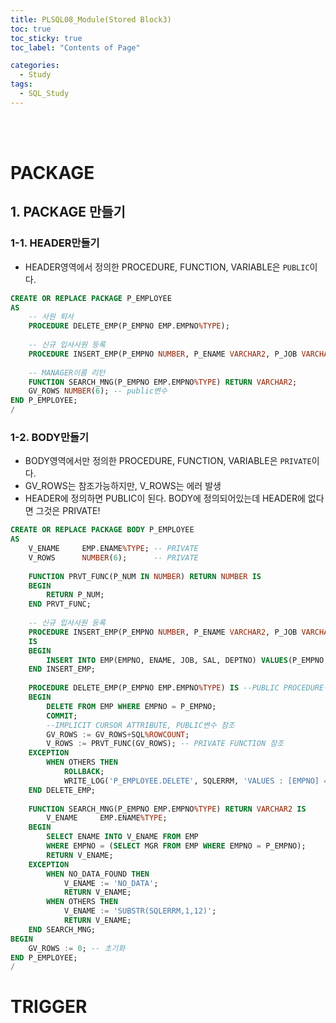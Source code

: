 ```yaml
---
title: PLSQL08_Module(Stored Block3)
toc: true
toc_sticky: true
toc_label: "Contents of Page"

categories:
  - Study
tags:
  - SQL_Study
---
```


<br><br>

# PACKAGE
## 1. PACKAGE 만들기
### 1-1. HEADER만들기
- HEADER영역에서 정의한 PROCEDURE, FUNCTION, VARIABLE은 `PUBLIC`이다.

```sql
CREATE OR REPLACE PACKAGE P_EMPLOYEE
AS
    -- 사원 퇴사
    PROCEDURE DELETE_EMP(P_EMPNO EMP.EMPNO%TYPE);
    
    -- 신규 입사사원 등록
    PROCEDURE INSERT_EMP(P_EMPNO NUMBER, P_ENAME VARCHAR2, P_JOB VARCHAR2, P_SAL NUMBER, P_DEPTNO NUMBER);
    
    -- MANAGER이름 리턴
    FUNCTION SEARCH_MNG(P_EMPNO EMP.EMPNO%TYPE) RETURN VARCHAR2;
    GV_ROWS NUMBER(6); -- public변수
END P_EMPLOYEE;
/
```  



### 1-2. BODY만들기
- BODY영역에서만 정의한 PROCEDURE, FUNCTION, VARIABLE은 `PRIVATE`이다.
- GV_ROWS는 참조가능하지만, V_ROWS는 에러 발생
- HEADER에 정의하면 PUBLIC이 된다. BODY에 정의되어있는데 HEADER에 없다면 그것은 PRIVATE!

```sql
CREATE OR REPLACE PACKAGE BODY P_EMPLOYEE
AS
    V_ENAME     EMP.ENAME%TYPE; -- PRIVATE
    V_ROWS      NUMBER(6);      -- PRIVATE
    
    FUNCTION PRVT_FUNC(P_NUM IN NUMBER) RETURN NUMBER IS
    BEGIN
        RETURN P_NUM;
    END PRVT_FUNC;
    
    -- 신규 입사사원 등록
    PROCEDURE INSERT_EMP(P_EMPNO NUMBER, P_ENAME VARCHAR2, P_JOB VARCHAR2, P_SAL NUMBER, P_DEPTNO NUMBER)
    IS
    BEGIN
        INSERT INTO EMP(EMPNO, ENAME, JOB, SAL, DEPTNO) VALUES(P_EMPNO, P_ENAME, P_JOB, P_SAL, P_DEPTNO);
    END INSERT_EMP;
    
    PROCEDURE DELETE_EMP(P_EMPNO EMP.EMPNO%TYPE) IS --PUBLIC PROCEDURE정의
    BEGIN
        DELETE FROM EMP WHERE EMPNO = P_EMPNO;
        COMMIT;
        --IMPLICIT CURSOR ATTRIBUTE, PUBLIC변수 참조
        GV_ROWS := GV_ROWS+SQL%ROWCOUNT;
        V_ROWS := PRVT_FUNC(GV_ROWS); -- PRIVATE FUNCTION 참조
    EXCEPTION
        WHEN OTHERS THEN
            ROLLBACK;
            WRITE_LOG('P_EMPLOYEE.DELETE', SQLERRM, 'VALUES : [EMPNO] => '||P_EMPNO);
    END DELETE_EMP;
    
    FUNCTION SEARCH_MNG(P_EMPNO EMP.EMPNO%TYPE) RETURN VARCHAR2 IS
        V_ENAME     EMP.ENAME%TYPE;
    BEGIN
        SELECT ENAME INTO V_ENAME FROM EMP
        WHERE EMPNO = (SELECT MGR FROM EMP WHERE EMPNO = P_EMPNO);
        RETURN V_ENAME;
    EXCEPTION
        WHEN NO_DATA_FOUND THEN
            V_ENAME := 'NO_DATA';
            RETURN V_ENAME;
        WHEN OTHERS THEN
            V_ENAME := 'SUBSTR(SQLERRM,1,12)';
            RETURN V_ENAME;
    END SEARCH_MNG;
BEGIN
    GV_ROWS := 0; -- 초기화
END P_EMPLOYEE;
/
```



# TRIGGER
